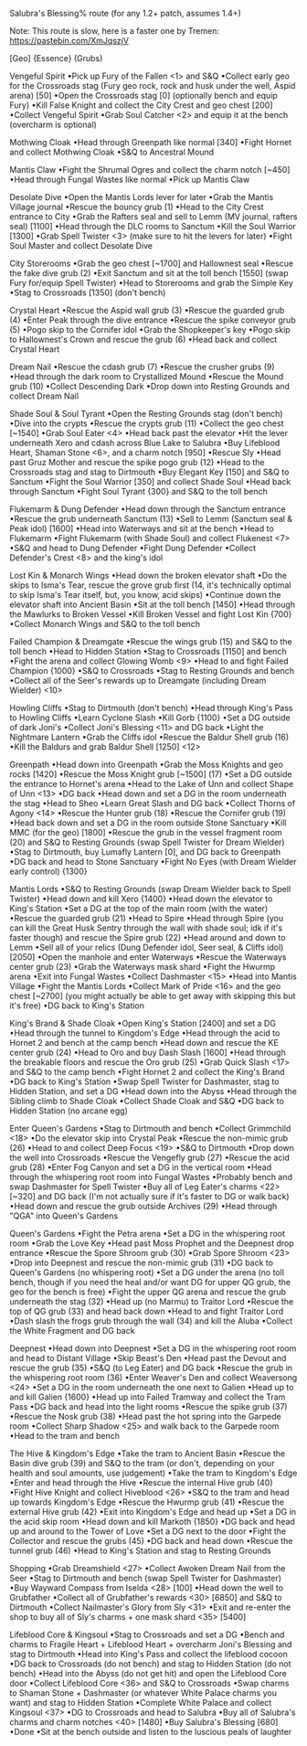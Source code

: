 Salubra's Blessing% route (for any 1.2+ patch, assumes 1.4+)

Note: This route is slow, here is a faster one by Tremen: https://pastebin.com/XmJqszjV

[Geo]
{Essence}
(Grubs)
<Charms>


Vengeful Spirit
•Pick up Fury of the Fallen <1> and S&Q
•Collect early geo for the Crossroads stag (Fury geo rock, rock and husk under the well, Aspid arena) [50]
•Open the Crossroads stag [0] (optionally bench and equip Fury)
•Kill False Knight and collect the City Crest and geo chest [200]
•Collect Vengeful Spirit
•Grab Soul Catcher <2> and equip it at the bench (overcharm is optional)

Mothwing Cloak
•Head through Greenpath like normal [340]
•Fight Hornet and collect Mothwing Cloak
•S&Q to Ancestral Mound

Mantis Claw
•Fight the Shrumal Ogres and collect the charm notch [~450]
•Head through Fungal Wastes like normal
•Pick up Mantis Claw

Desolate Dive
•Open the Mantis Lords lever for later
•Grab the Mantis Village journal
•Rescue the bouncy grub (1)
•Head to the City Crest entrance to City
•Grab the Rafters seal and sell to Lemm (MV journal, rafters seal) [1100]
•Head through the DLC rooms to Sanctum
•Kill the Soul Warrior [1300]
•Grab Spell Twister <3> (make sure to hit the levers for later)
•Fight Soul Master and collect Desolate Dive

City Storerooms
•Grab the geo chest [~1700] and Hallownest seal
•Rescue the fake dive grub (2)
•Exit Sanctum and sit at the toll bench [1550] (swap Fury for/equip Spell Twister)
•Head to Storerooms and grab the Simple Key
•Stag to Crossroads [1350] (don't bench)

Crystal Heart
•Rescue the Aspid wall grub (3)
•Rescue the guarded grub (4)
•Enter Peak through the dive entrance
•Rescue the spike conveyor grub (5)
•Pogo skip to the Cornifer idol
•Grab the Shopkeeper's key
•Pogo skip to Hallownest's Crown and rescue the grub (6)
•Head back and collect Crystal Heart

Dream Nail
•Rescue the cdash grub (7)
•Rescue the crusher grubs (9)
•Head through the dark room to Crystallized Mound
•Rescue the Mound grub (10)
•Collect Descending Dark
•Drop down into Resting Grounds and collect Dream Nail

Shade Soul & Soul Tyrant
•Open the Resting Grounds stag (don't bench)
•Dive into the crypts
•Rescue the crypts grub (11)
•Collect the geo chest [~1540]
•Grab Soul Eater <4>
•Head back past the elevator 
•Hit the lever underneath Xero and cdash across Blue Lake to Salubra
•Buy Lifeblood Heart, Shaman Stone <6>, and a charm notch [950]
•Rescue Sly
•Head past Gruz Mother and rescue the spike pogo grub (12)
•Head to the Crossroads stag and stag to Dirtmouth
•Buy Elegant Key [150] and S&Q to Sanctum
•Fight the Soul Warrior [350] and collect Shade Soul
•Head back through Sanctum
•Fight Soul Tyrant {300} and S&Q to the toll bench

Flukemarm & Dung Defender
•Head down through the Sanctum entrance
•Rescue the grub underneath Sanctum (13)
•Sell to Lemm (Sanctum seal & Peak idol) [1600]
•Head into Waterways and sit at the bench
•Head to Flukemarm
•Fight Flukemarm (with Shade Soul) and collect Flukenest <7>
•S&Q and head to Dung Defender
•Fight Dung Defender
•Collect Defender's Crest <8> and the king's idol

Lost Kin & Monarch Wings
•Head down the broken elevator shaft
•Do the skips to Isma's Tear, rescue the grove grub first (14, it's technically optimal to skip Isma's Tear itself, but, you know, acid skips)
•Continue down the elevator shaft into Ancient Basin
•Sit at the toll bench [1450]
•Head through the Mawlurks to Broken Vessel
•Kill Broken Vessel and fight Lost Kin {700}
•Collect Monarch Wings and S&Q to the toll bench

Failed Champion & Dreamgate
•Rescue the wings grub (15) and S&Q to the toll bench
•Head to Hidden Station
•Stag to Crossroads [1150] and bench
•Fight the arena and collect Glowing Womb <9>
•Head to and fight Failed Champion {1000}
•S&Q to Crossroads
•Stag to Resting Grounds and bench
•Collect all of the Seer's rewards up to Dreamgate (including Dream Wielder) <10>

Howling Cliffs
•Stag to Dirtmouth (don't bench)
•Head through King's Pass to Howling Cliffs
•Learn Cyclone Slash
•Kill Gorb {1100}
•Set a DG outside of dark Joni's
•Collect Joni's Blessing <11> and DG back
•Light the Nightmare Lantern
•Grab the Cliffs idol
•Rescue the Baldur Shell grub (16)
•Kill the Baldurs and grab Baldur Shell [1250] <12>

Greenpath
•Head down into Greenpath
•Grab the Moss Knights and geo rocks [1420]
•Rescue the Moss Knight grub [~1500] (17)
•Set a DG outside the entrance to Hornet's arena
•Head to the Lake of Unn and collect Shape of Unn <13>
•DG back
•Head down and set a DG in the room underneath the stag
•Head to Sheo
•Learn Great Slash and DG back
•Collect Thorns of Agony <14>
•Rescue the Hunter grub (18)
•Rescue the Cornifer grub (19)
•Head back down and set a DG in the room outside Stone Sanctuary
•Kill MMC (for the geo) [1800]
•Rescue the grub in the vessel fragment room (20) and S&Q to Resting Grounds (swap Spell Twister for Dream Wielder)
•Stag to Dirtmouth, buy Lumafly Lantern [0], and DG back to Greenpath
•DG back and head to Stone Sanctuary
•Fight No Eyes (with Dream Wielder early control) {1300}

Mantis Lords
•S&Q to Resting Grounds (swap Dream Wielder back to Spell Twister)
•Head down and kill Xero {1400}
•Head down the elevator to King's Station
•Set a DG at the top of the main room (with the water)
•Rescue the guarded grub (21)
•Head to Spire
•Head through Spire (you can kill the Great Husk Sentry through the wall with shade soul; idk if it's faster though) and rescue the Spire grub (22)
•Head around and down to Lemm
•Sell all of your relics (Dung Defender idol, Seer seal, & Cliffs idol) [2050]
•Open the manhole and enter Waterways
•Rescue the Waterways center grub (23)
•Grab the Waterways mask shard
•Fight the Hwurmp arena
•Exit into Fungal Wastes
•Collect Dashmaster <15>
•Head into Mantis Village
•Fight the Mantis Lords
•Collect Mark of Pride <16> and the geo chest [~2700] (you might actually be able to get away with skipping this but it's free)
•DG back to King's Station

King's Brand & Shade Cloak
•Open King's Station [2400] and set a DG
•Head through the tunnel to Kingdom's Edge
•Head through the acid to Hornet 2 and bench at the camp bench
•Head down and rescue the KE center grub (24)
•Head to Oro and buy Dash Slash [1600]
•Head through the breakable floors and rescue the Oro grub (25)
•Grab Quick Slash <17> and S&Q to the camp bench
•Fight Hornet 2 and collect the King's Brand
•DG back to King's Station
•Swap Spell Twister for Dashmaster, stag to Hidden Station, and set a DG
•Head down into the Abyss
•Head through the Sibling climb to Shade Cloak
•Collect Shade Cloak and S&Q
•DG back to Hidden Station (no arcane egg)

Enter Queen's Gardens
•Stag to Dirtmouth and bench
•Collect Grimmchild <18>
•Do the elevator skip into Crystal Peak
•Rescue the non-mimic grub (26)
•Head to and collect Deep Focus <19>
•S&Q to Dirtmouth
•Drop down the well into Crossroads
•Rescue the Vengefly grub (27)
•Rescue the acid grub (28)
•Enter Fog Canyon and set a DG in the vertical room
•Head through the whispering root room into Fungal Wastes
•Probably bench and swap Dashmaster for Spell Twister
•Buy all of Leg Eater's charms <22> [~320] and DG back (I'm not actually sure if it's faster to DG or walk back)
•Head down and rescue the grub outside Archives (29)
•Head through "QGA" into Queen's Gardens

Queen's Gardens
•Fight the Petra arena
•Set a DG in the whispering root room
•Grab the Love Key
•Head past Moss Prophet and the Deepnest drop entrance
•Rescue the Spore Shroom grub (30)
•Grab Spore Shroom <23>
•Drop into Deepnest and rescue the non-mimic grub (31)
•DG back to Queen's Gardens (no whispering root)
•Set a DG under the arena (no toll bench, though if you need the heal and/or want DG for upper QG grub, the geo for the bench is free)
•Fight the upper QG arena and rescue the grub underneath the stag (32)
•Head up (no Marmu) to Traitor Lord
•Rescue the top of QG grub (33) and head back down
•Head to and fight Traitor Lord
•Dash slash the frogs grub through the wall (34) and kill the Aluba
•Collect the White Fragment and DG back

Deepnest
•Head down into Deepnest
•Set a DG in the whispering root room and head to Distant Village
•Skip Beast's Den
•Head past the Devout and rescue the grub (35)
•S&Q (to Leg Eater) and DG back
•Rescue the grub in the whispering root room (36)
•Enter Weaver's Den and collect Weaversong <24>
•Set a DG in the room underneath the one next to Galien
•Head up to and kill Galien {1600}
•Head up into Failed Tramway and collect the Tram Pass
•DG back and head into the light rooms
•Rescue the spike grub (37)
•Rescue the Nosk grub (38)
•Head past the hot spring into the Garpede room
•Collect Sharp Shadow <25> and walk back to the Garpede room
•Head to the tram and bench

The Hive & Kingdom's Edge
•Take the tram to Ancient Basin
•Rescue the Basin dive grub (39) and S&Q to the tram (or don't, depending on your health and soul amounts, use judgement)
•Take the tram to Kingdom's Edge
•Enter and head through the Hive
•Rescue the internal Hive grub (40)
•Fight Hive Knight and collect Hiveblood <26>
•S&Q to the tram and head up towards Kingdom's Edge
•Rescue the Hwurmp grub (41)
•Rescue the external Hive grub (42)
•Exit into Kingdom's Edge and head up
•Set a DG in the acid skip room
•Head down and kill Markoth {1850}
•DG back and head up and around to the Tower of Love
•Set a DG next to the door
•Fight the Collector and rescue the grubs (45)
•DG back and head down
•Rescue the tunnel grub (46)
•Head to King's Station and stag to Resting Grounds

Shopping
•Grab Dreamshield <27>
•Collect Awoken Dream Nail from the Seer
•Stag to Dirtmouth and bench (swap Spell Twister for Dashmaster)
•Buy Wayward Compass from Iselda <28> [100]
•Head down the well to Grubfather
•Collect all of Grubfather's rewards <30> [6850] and S&Q to Dirtmouth
•Collect Nailmaster's Glory from Sly <31>
•Exit and re-enter the shop to buy all of Sly's charms + one mask shard <35> [5400]

Lifeblood Core & Kingsoul
•Stag to Crossroads and set a DG
•Bench and charms to Fragile Heart + Lifeblood Heart + overcharm Joni's Blessing and stag to Dirtmouth
•Head into King's Pass and collect the lifeblood cocoon
•DG back to Crossroads (do not bench) and stag to Hidden Station (do not bench)
•Head into the Abyss (do not get hit) and open the Lifeblood Core door
•Collect Lifeblood Core <36> and S&Q to Crossroads
•Swap charms to Shaman Stone + Dashmaster (or whatever White Palace charms you want) and stag to Hidden Station
•Complete White Palace and collect Kingsoul <37>
•DG to Crossroads and head to Salubra
•Buy all of Salubra's charms and charm notches <40> [1480]
•Buy Salubra's Blessing [680]
•Done
•Sit at the bench outside and listen to the luscious peals of laughter